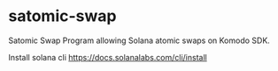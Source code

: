 # satomic-swap
Satomic Swap Program allowing Solana atomic swaps on Komodo SDK.

Install solana cli
https://docs.solanalabs.com/cli/install